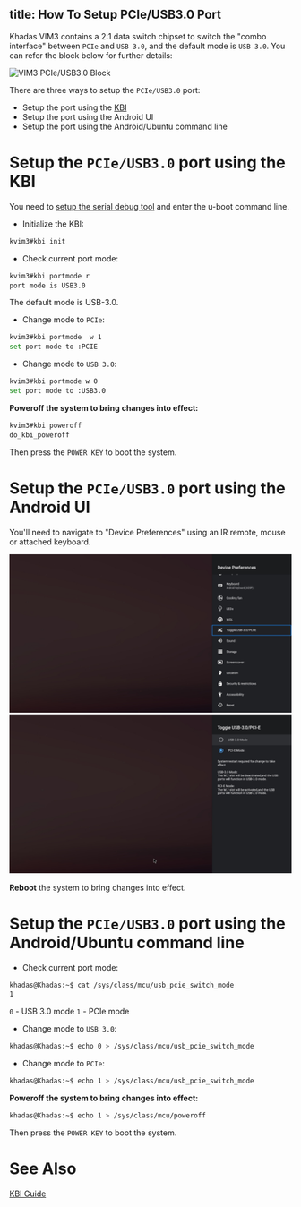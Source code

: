 title: How To Setup PCIe/USB3.0 Port
---

Khadas VIM3 contains a 2:1 data switch chipset to switch the "combo interface" between `PCIe` and `USB 3.0`, and the default mode is `USB 3.0`.
You can refer the block below for further details:

![VIM3 PCIe/USB3.0 Block](/images/vim3/vim3_pcie_usb3_block.png)

There are three ways to setup the `PCIe/USB3.0` port:
* Setup the port using the [KBI](/vim3/KbiGuidance.html)
* Setup the port using the Android UI
* Setup the port using the Android/Ubuntu command line

# Setup the `PCIe/USB3.0` port using the KBI
You need to [setup the serial debug tool](/vim3/SetupSerialTool.html) and enter the u-boot command line.

* Initialize the KBI:

```sh
kvim3#kbi init
```

* Check current port mode:

```sh
kvim3#kbi portmode r
port mode is USB3.0
```
The default mode is USB-3.0.

* Change mode to `PCIe`:

```sh
kvim3#kbi portmode  w 1
set port mode to :PCIE
```

* Change mode to `USB 3.0`:

```sh
kvim3#kbi portmode w 0
set port mode to :USB3.0
```

**Poweroff the system to bring changes into effect:**

```sh
kvim3#kbi poweroff 
do_kbi_poweroff
```
Then press the `POWER KEY` to boot the system.

# Setup the `PCIe/USB3.0` port using the Android UI
You'll need to navigate to "Device Preferences" using an IR remote, mouse or attached keyboard.

![Android Device Preferences](https://github.com/tsangyoujun/khadas_docs/blob/master/settings_toggle.jpg?raw=true)
![Mode Switch UI](https://github.com/tsangyoujun/khadas_docs/blob/master/mode_switch.jpg?raw=true)

**Reboot** the system to bring changes into effect.

# Setup the `PCIe/USB3.0` port using the Android/Ubuntu command line

* Check current port mode:

```sh
khadas@Khadas:~$ cat /sys/class/mcu/usb_pcie_switch_mode
1
```

`0` - USB 3.0 mode
`1` - PCIe mode

* Change mode to `USB 3.0`:

```sh
khadas@Khadas:~$ echo 0 > /sys/class/mcu/usb_pcie_switch_mode
```

* Change mode to `PCIe`:

```sh
khadas@Khadas:~$ echo 1 > /sys/class/mcu/usb_pcie_switch_mode
```

**Poweroff the system to bring changes into effect:**

```sh
khadas@Khadas:~$ echo 1 > /sys/class/mcu/poweroff 
```

Then press the `POWER KEY` to boot the system.

# See Also
[KBI Guide](/vim3/KbiGuidance.html)
